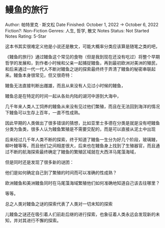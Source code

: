 # 鳗鱼的旅行

Author: 帕特里克 · 斯文松
Date Finished: October 1, 2022 → October 6, 2022
Fiction?: Non-Fiction
Genres: 人生, 哲学, 散文
Notes Status: Not Started Notes
Rating: 5-Star

这本书其实很难定义他是小说还是散文，可能大概率分类应该算是随笔之类的吧，

《鳗鱼的旅行》通过鳗鱼这个常见的食物（但是我到现在还没有吃过）将整个早期哲学的发展和，到作者小时候和父亲一起捕捉鳗鱼，再到最初欧洲对美洲的殖民，和后来通过一代一代人不断对鳗鱼之谜的探索最终终于弄清了鳗鱼的秘密串联起来。鳗鱼本身很常见，但又很奇特：

鳗鱼无法直接判断出雌雄，而且从来没有人见过小时候的鳗鱼，

鳗鱼总是在特定的时间一起从各处内陆的湖河中游到大海中，

几千年来人类人工饲养的鳗鱼从来没有见过他们繁殖，而且在无法回到海洋的情况下鳗鱼可以生存上百年，一直不性成熟。

因此早期的人类做出了很多错误的猜想，比如亚里士多德在分类是就是没有吧鳗鱼分类为鱼类，很多人认为鳗鱼繁殖是不需要交配的，而是可以直接从泥土中出现

后来经过几千年人类不断的探索，终于知道了鳗鱼一生分为好几个阶段，玻璃鳗，柳叶鳗等等，而且他们之间相差很大，后来也在鳗鱼身上找到了生殖器官，而且通过不断的航海探索最终确定了鳗鱼的繁殖区域就在大西洋马尾藻海域，

但是同时还是发现了很多新的谜团：

他们是如何确定自己到了繁殖的时间而可以准确的性成熟？

欧洲鳗鱼和美洲鳗鱼同时在马尾藻海域繁殖他们如何准确地知道自己该去往哪里？

等等。

总之人类对鳗鱼之谜的探索代表了人类对一切未知的探索

儿鳗鱼之谜还在吸引着人们前赴后继的进行探索，也象征着人类永远会发现新的未知，并对其进行不懈的探索。

